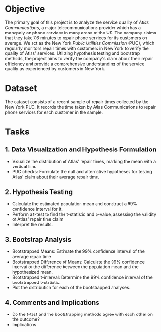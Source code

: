 # Objective
The primary goal of this project is to analyze the service quality of *Atlas Communications*, a major telecommunications provider which has a monopoly on phone services in many areas of the US. The company claims that they take 7.6 minutes to repair phone services for its customers on average. We act as the New York *Public Utilities Commission* (PUC), which regularly monitors repair times with customers in New York to verify the quality of Atlas' services. Utilizing hypothesis testing and bootstrap methods, the project aims to verify the company's claim about their repair efficiency and provide a comprehensive understanding of the service quality as experienced by customers in New York.

# Dataset
The dataset consists of a recent sample of repair times collected by the New York PUC. It records the time taken by Atlas Communications to repair phone services for each customer in the sample.

# Tasks

## 1. Data Visualization and Hypothesis Formulation
* Visualize the distribution of Atlas' repair times, marking the mean with a vertical line.
* PUC checks: Formulate the null and alternative hypotheses for testing Atlas' claim about their average repair time.

## 2. Hypothesis Testing
* Calculate the estimated population mean and construct a 99% confidence interval for it.
* Perform a t-test to find the t-statistic and p-value, assessing the validity of Atlas' repair time claim.
* Interpret the results.

## 3. Bootstrap Analysis
* Bootstrapped Means: Estimate the 99% confidence interval of the average repair time
* Bootstrapped Difference of Means: Calculate the 99% confidence interval of the difference between the population mean and the hypothesized mean.
* Bootstrapped t-interval: Determine the 99% confidence interval of the bootstrapped t-statistic.
* Plot the distribution for each of the bootstrapped analyses.

## 4. Comments and Implications
* Do the t-test and the bootstrapping methods agree with each other on the outcome?
* Implications


